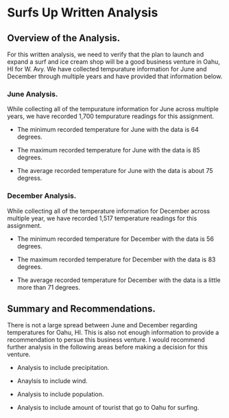 # Surfs Up Written Analysis

## Overview of the Analysis.

For this written analysis, we need to verify that the plan to launch and expand a surf and ice cream shop will be a good business venture in Oahu, HI for W. Avy. We have collected tempurature information for June and December through multiple years and have provided that information below. 

### June Analysis. 

While collecting all of the tempurature information for June across multiple years, we have recorded 1,700 tempurature readings for this assignment. 

* The minimum recorded temperature for June with the data is 64 degrees. 

* The maximum recorded temperature for June with the data is 85 degrees. 

* The average recorded temperature for June with the data is about 75 degress. 

### December Analysis. 

While collecting all of the temperature information for December across multiple year, we have recorded 1,517 temperature readings for this assignment. 

* The minimum recorded temperature for December with the data is 56 degrees.

* The maximum recorded temperature for December with the data is 83 degrees. 

* The average recorded temperature for December with the data is a little more than 71 degrees. 

## Summary and Recommendations.

There is not a large spread between June and December regarding temperatures for Oahu, HI. This is also not enough information to provide a recommendation to persue this business venture. I would recommend further analysis in the following areas before making a decision for this venture. 

* Analysis to include precipitation. 

* Anaylsis to include wind.

* Analysis to include population. 

* Analysis to include amount of tourist that go to Oahu for surfing. 





